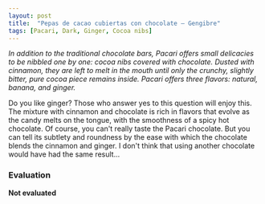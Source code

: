 ```yaml
---
layout: post
title:  "Pepas de cacao cubiertas con chocolate – Gengibre"
tags: [Pacari, Dark, Ginger, Cocoa nibs] 
---
```


_In addition to the traditional chocolate bars, Pacari offers small delicacies to be nibbled one by one: cocoa nibs covered with chocolate. Dusted with cinnamon, they are left to melt in the mouth until only the crunchy, slightly bitter, pure cocoa piece remains inside. Pacari offers three flavors: natural, banana, and ginger._

Do you like ginger? 
Those who answer yes to this question will enjoy this. The mixture with cinnamon and chocolate is rich in flavors that evolve as the candy melts on the tongue, with the smoothness of a spicy hot chocolate. Of course, you can't really taste the Pacari chocolate. But you can tell its subtlety and roundness by the ease with which the chocolate blends the cinnamon and ginger. I don't think that using another chocolate would have had the same result...


### Evaluation

**Not evaluated**